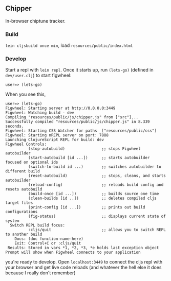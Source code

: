 ## Chipper
In-browser chiptune tracker.

### Build
`lein cljsbuild once min`, load `resources/public/index.html`

### Develop
Start a repl with `lein repl`. Once it starts up, run `(lets-go)` (defined
in `dev/user.clj`) to start figwheel:
```
user=> (lets-go)
```
When you see this,
```
user=> (lets-go)
Figwheel: Starting server at http://0.0.0.0:3449
Figwheel: Watching build - dev
Compiling "resources/public/js/chipper.js" from ["src"]...
Successfully compiled "resources/public/js/chipper.js" in 8.339 seconds.
Figwheel: Starting CSS Watcher for paths  ["resources/public/css"]
Figwheel: Starting nREPL server on port: 7888
Launching ClojureScript REPL for build: dev
Figwheel Controls:
          (stop-autobuild)                ;; stops Figwheel autobuilder
          (start-autobuild [id ...])      ;; starts autobuilder focused on optional ids
          (switch-to-build id ...)        ;; switches autobuilder to different build
          (reset-autobuild)               ;; stops, cleans, and starts autobuilder
          (reload-config)                 ;; reloads build config and resets autobuild
          (build-once [id ...])           ;; builds source one time
          (clean-builds [id ..])          ;; deletes compiled cljs target files
          (print-config [id ...])         ;; prints out build configurations
          (fig-status)                    ;; displays current state of system
  Switch REPL build focus:
          :cljs/quit                      ;; allows you to switch REPL to another build
    Docs: (doc function-name-here)
    Exit: Control+C or :cljs/quit
 Results: Stored in vars *1, *2, *3, *e holds last exception object
Prompt will show when Figwheel connects to your application
```
you're ready to develop. Open `localhost:3449` to connect the cljs repl with your
browser and get live code reloads (and whatever the hell else it does because I
really don't remember)
